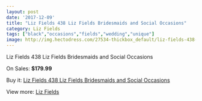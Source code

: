 ```yaml
---
layout: post
date: '2017-12-09'
title: "Liz Fields 438 Liz Fields Bridesmaids and Social Occasions"
category: Liz Fields
tags: ["black","occasions","fields","wedding","unique"]
image: http://img.hectodress.com/27534-thickbox_default/liz-fields-438-liz-fields-bridesmaids-and-social-occasions.jpg
---
```

Liz Fields 438 Liz Fields Bridesmaids and Social Occasions

On Sales: **$179.99**
<a href="https://www.hectodress.com/liz-fields/12811-liz-fields-438-liz-fields-bridesmaids-and-social-occasions.html"><amp-img layout="responsive" width="600" height="600" src="//img.hectodress.com/27534-thickbox_default/liz-fields-438-liz-fields-bridesmaids-and-social-occasions.jpg" alt="Liz Fields 438 Liz Fields Bridesmaids and Social Occasions 0" /></a>
<a href="https://www.hectodress.com/liz-fields/12811-liz-fields-438-liz-fields-bridesmaids-and-social-occasions.html"><amp-img layout="responsive" width="600" height="600" src="//img.hectodress.com/27535-thickbox_default/liz-fields-438-liz-fields-bridesmaids-and-social-occasions.jpg" alt="Liz Fields 438 Liz Fields Bridesmaids and Social Occasions 1" /></a>

Buy it: [Liz Fields 438 Liz Fields Bridesmaids and Social Occasions](https://www.hectodress.com/liz-fields/12811-liz-fields-438-liz-fields-bridesmaids-and-social-occasions.html "Liz Fields 438 Liz Fields Bridesmaids and Social Occasions")

View more: [Liz Fields](https://www.hectodress.com/195-liz-fields "Liz Fields")
